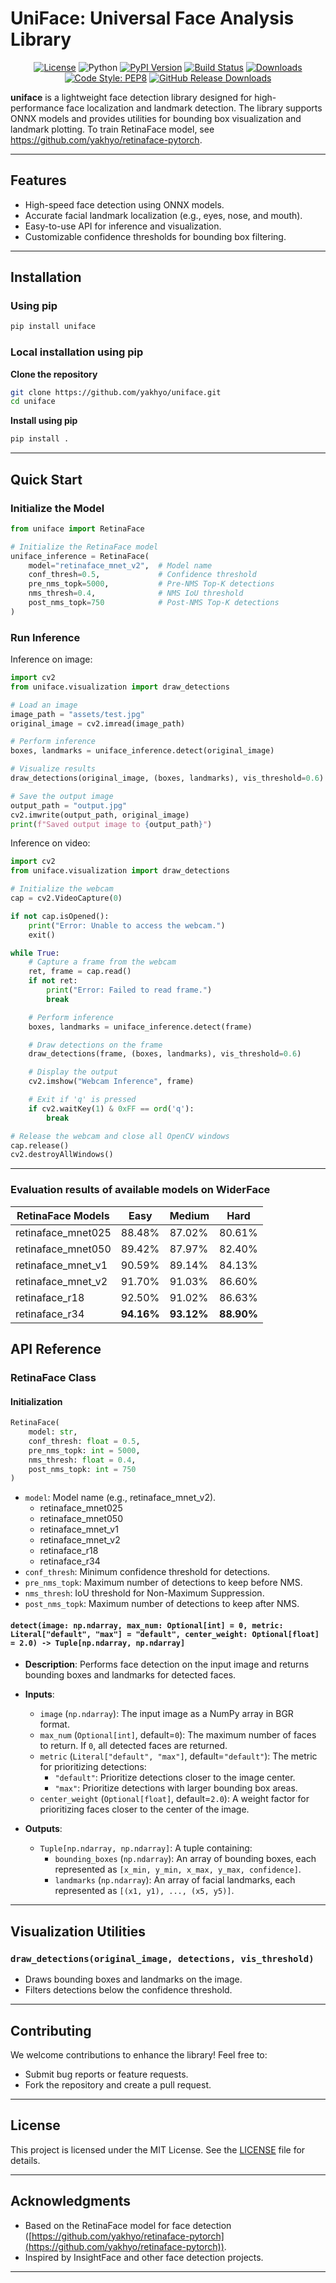 # UniFace: Universal Face Analysis Library

<div align="center">

[![License](https://img.shields.io/badge/License-MIT-blue.svg)](https://opensource.org/licenses/MIT)
![Python](https://img.shields.io/badge/Python-3.8%2B-blue)
[![PyPI Version](https://img.shields.io/pypi/v/uniface.svg)](https://pypi.org/project/uniface/)
[![Build Status](https://github.com/yakhyo/uniface/actions/workflows/build.yml/badge.svg)](https://github.com/yakhyo/uniface/actions)
[![Downloads](https://pepy.tech/badge/uniface)](https://pepy.tech/project/uniface)
[![Code Style: PEP8](https://img.shields.io/badge/code%20style-PEP8-green.svg)](https://www.python.org/dev/peps/pep-0008/)
[![GitHub Release Downloads](https://img.shields.io/github/downloads/yakhyo/uniface/total.svg?label=Model%20Downloads)](https://github.com/yakhyo/uniface/releases)

</div>

**uniface** is a lightweight face detection library designed for high-performance face localization and landmark detection. The library supports ONNX models and provides utilities for bounding box visualization and landmark plotting. To train RetinaFace model, see https://github.com/yakhyo/retinaface-pytorch.

---

## Features

- High-speed face detection using ONNX models.
- Accurate facial landmark localization (e.g., eyes, nose, and mouth).
- Easy-to-use API for inference and visualization.
- Customizable confidence thresholds for bounding box filtering.

---

## Installation

### Using pip

```bash
pip install uniface
```

### Local installation using pip

**Clone the repository**

```bash
git clone https://github.com/yakhyo/uniface.git
cd uniface
```

**Install using pip**

```bash
pip install .
```

---

## Quick Start

### Initialize the Model

```python
from uniface import RetinaFace

# Initialize the RetinaFace model
uniface_inference = RetinaFace(
    model="retinaface_mnet_v2",  # Model name
    conf_thresh=0.5,             # Confidence threshold
    pre_nms_topk=5000,           # Pre-NMS Top-K detections
    nms_thresh=0.4,              # NMS IoU threshold
    post_nms_topk=750            # Post-NMS Top-K detections
)
```

### Run Inference

Inference on image:

```python
import cv2
from uniface.visualization import draw_detections

# Load an image
image_path = "assets/test.jpg"
original_image = cv2.imread(image_path)

# Perform inference
boxes, landmarks = uniface_inference.detect(original_image)

# Visualize results
draw_detections(original_image, (boxes, landmarks), vis_threshold=0.6)

# Save the output image
output_path = "output.jpg"
cv2.imwrite(output_path, original_image)
print(f"Saved output image to {output_path}")
```

Inference on video:

```python
import cv2
from uniface.visualization import draw_detections

# Initialize the webcam
cap = cv2.VideoCapture(0)

if not cap.isOpened():
    print("Error: Unable to access the webcam.")
    exit()

while True:
    # Capture a frame from the webcam
    ret, frame = cap.read()
    if not ret:
        print("Error: Failed to read frame.")
        break

    # Perform inference
    boxes, landmarks = uniface_inference.detect(frame)

    # Draw detections on the frame
    draw_detections(frame, (boxes, landmarks), vis_threshold=0.6)

    # Display the output
    cv2.imshow("Webcam Inference", frame)

    # Exit if 'q' is pressed
    if cv2.waitKey(1) & 0xFF == ord('q'):
        break

# Release the webcam and close all OpenCV windows
cap.release()
cv2.destroyAllWindows()
```

---

### Evaluation results of available models on WiderFace

| RetinaFace Models  | Easy       | Medium     | Hard       |
| ------------------ | ---------- | ---------- | ---------- |
| retinaface_mnet025 | 88.48%     | 87.02%     | 80.61%     |
| retinaface_mnet050 | 89.42%     | 87.97%     | 82.40%     |
| retinaface_mnet_v1 | 90.59%     | 89.14%     | 84.13%     |
| retinaface_mnet_v2 | 91.70%     | 91.03%     | 86.60%     |
| retinaface_r18     | 92.50%     | 91.02%     | 86.63%     |
| retinaface_r34     | **94.16%** | **93.12%** | **88.90%** |

## API Reference

### RetinaFace Class

#### Initialization

```python
RetinaFace(
    model: str,
    conf_thresh: float = 0.5,
    pre_nms_topk: int = 5000,
    nms_thresh: float = 0.4,
    post_nms_topk: int = 750
)
```

- `model`: Model name (e.g., retinaface_mnet_v2).
  - retinaface_mnet025
  - retinaface_mnet050
  - retinaface_mnet_v1
  - retinaface_mnet_v2
  - retinaface_r18
  - retinaface_r34
- `conf_thresh`: Minimum confidence threshold for detections.
- `pre_nms_topk`: Maximum number of detections to keep before NMS.
- `nms_thresh`: IoU threshold for Non-Maximum Suppression.
- `post_nms_topk`: Maximum number of detections to keep after NMS.

#### `detect(image: np.ndarray, max_num: Optional[int] = 0, metric: Literal["default", "max"] = "default", center_weight: Optional[float] = 2.0) -> Tuple[np.ndarray, np.ndarray]`

- **Description**: Performs face detection on the input image and returns bounding boxes and landmarks for detected faces.

- **Inputs**:

  - `image` (`np.ndarray`): The input image as a NumPy array in BGR format.
  - `max_num` (`Optional[int]`, default=`0`): The maximum number of faces to return. If `0`, all detected faces are returned.
  - `metric` (`Literal["default", "max"]`, default=`"default"`): The metric for prioritizing detections:
    - `"default"`: Prioritize detections closer to the image center.
    - `"max"`: Prioritize detections with larger bounding box areas.
  - `center_weight` (`Optional[float]`, default=`2.0`): A weight factor for prioritizing faces closer to the center of the image.

- **Outputs**:
  - `Tuple[np.ndarray, np.ndarray]`: A tuple containing:
    - `bounding_boxes` (`np.ndarray`): An array of bounding boxes, each represented as `[x_min, y_min, x_max, y_max, confidence]`.
    - `landmarks` (`np.ndarray`): An array of facial landmarks, each represented as `[(x1, y1), ..., (x5, y5)]`.

---

## Visualization Utilities

### `draw_detections(original_image, detections, vis_threshold)`

- Draws bounding boxes and landmarks on the image.
- Filters detections below the confidence threshold.

---

## Contributing

We welcome contributions to enhance the library! Feel free to:

- Submit bug reports or feature requests.
- Fork the repository and create a pull request.

---

## License

This project is licensed under the MIT License. See the [LICENSE](LICENSE) file for details.

---

## Acknowledgments

- Based on the RetinaFace model for face detection ([https://github.com/yakhyo/retinaface-pytorch](https://github.com/yakhyo/retinaface-pytorch)).
- Inspired by InsightFace and other face detection projects.

---
